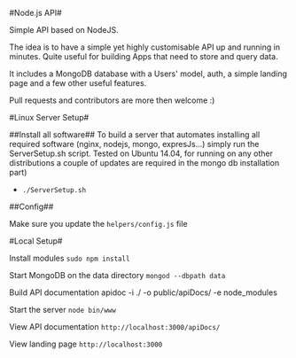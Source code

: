 #Node.js API#

Simple API based on NodeJS.

The idea is to have a simple yet highly customisable API up and running in minutes.
Quite useful for building Apps that need to store and query data.

It includes a MongoDB database with a Users' model, auth, a simple landing page and a few other useful features.

Pull requests and contributors are more then welcome :)



#Linux Server Setup#

##Install all software##
To build a server that automates installing all required software (nginx, nodejs, mongo, expresJs...) simply run the ServerSetup.sh script. 
Tested on Ubuntu 14.04, for running on any other distributions a couple of updates are required in the mongo db installation part)
- `./ServerSetup.sh`

##Config##

Make sure you update the `helpers/config.js` file



#Local Setup#

Install modules
`sudo npm install`

Start MongoDB on the data directory
`mongod --dbpath data`

Build API documentation
apidoc -i ./ -o public/apiDocs/ -e node_modules

Start the server
`node bin/www`

View API documentation
`http://localhost:3000/apiDocs/`

View landing page
`http://localhost:3000`